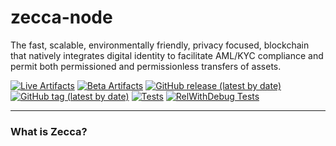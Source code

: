 # zecca-node
The fast, scalable, environmentally friendly, privacy focused, blockchain that natively integrates digital identity to facilitate AML/KYC compliance and permit both permissioned and permissionless transfers of assets.



[![Live Artifacts](https://github.com/zecca-labs/zecca-node/workflows/Live/badge.svg)](https://github.com/zecca-labs/zecca-node/actions?query=workflow%3ALive)
[![Beta Artifacts](https://github.com/zecca-labs/zecca-node/workflows/Beta/badge.svg)](https://github.com/zecca-labs/zecca-node/actions?query=workflow%3ABeta)
[![GitHub release (latest by date)](https://img.shields.io/github/v/release/zecca-labs/zecca-node)](https://github.com/zecca-labs/zecca-node/releases/latest)
[![GitHub tag (latest by date)](https://img.shields.io/github/v/tag/zecca-labs/zecca-node?color=darkblue&label=beta)](https://github.com/zecca-labs/zecca-node/tags)
[![Tests](https://github.com/zecca-labs/zecca-node/workflows/Tests/badge.svg)](https://github.com/zecca-labs/zecca-node/actions?query=workflow%3ATests)
[![RelWithDebug Tests](https://github.com/zecca-labs/zecca-node/workflows/Release%20Tests/badge.svg)](https://github.com/zecca-labs/zecca-node/actions?query=workflow%3A%22Release+Tests%22)

---

### What is Zecca?
